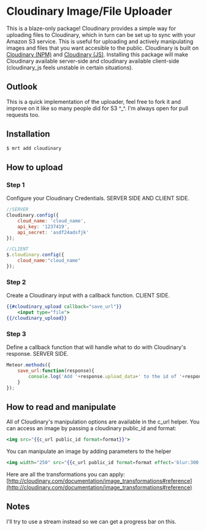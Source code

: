# Cloudinary Image/File Uploader
This is a blaze-only package! Cloudinary provides a simple way for uploading files to Cloudinary, which in turn can be set up to sync with your Amazon S3 service. This is useful for uploading and actively manipulating images and files that you want accesible to the public. Cloudinary is built on [Cloudinary (NPM)](https://github.com/cloudinary/cloudinary_npm) and [Cloudinary (JS)](https://github.com/cloudinary/cloudinary_js). Installing this package will make Cloudinary available server-side and cloudinary available client-side (cloudinary_js feels unstable in certain situations).

## Outlook
This is a quick implementation of the uploader, feel free to fork it and improve on it like so many people did for S3 ^_^. I'm always open for pull requests too.

## Installation

``` sh
$ mrt add cloudinary
```

## How to upload

### Step 1
Configure your Cloudinary Credentials. SERVER SIDE AND CLIENT SIDE.

``` javascript
//SERVER
Cloudinary.config({
	cloud_name: 'cloud_name',
	api_key: '1237419',
	api_secret: 'asdf24adsfjk'
});

//CLIENT
$.cloudinary.config({
	cloud_name:"cloud_name"
});

```

### Step 2
Create a Cloudinary input with a callback function. CLIENT SIDE.

``` handlebars
{{#cloudinary_upload callback="save_url"}}
	<input type="file">
{{/cloudinary_upload}}
```

### Step 3
Define a callback function that will handle what to do with Cloudinary's response. SERVER SIDE.

``` javascript
Meteor.methods({
	save_url:function(response){
		console.log('Add '+response.upload_data+' to the id of '+response.context);
	}
});
```

## How to read and manipulate
All of Cloudinary's manipulation options are available in the c_url helper. You can access an image by passing a cloudinary public_id and format:

``` handlebars
<img src="{{c_url public_id format=format}}">

```

You can manipulate an image by adding parameters to the helper
``` handlebars
<img width="250" src="{{c_url public_id format=format effect='blur:300' angle=10}}">

```

Here are all the transformations you can apply:
[http://cloudinary.com/documentation/image_transformations#reference](http://cloudinary.com/documentation/image_transformations#reference)

## Notes

I'll try to use a stream instead so we can get a progress bar on this.